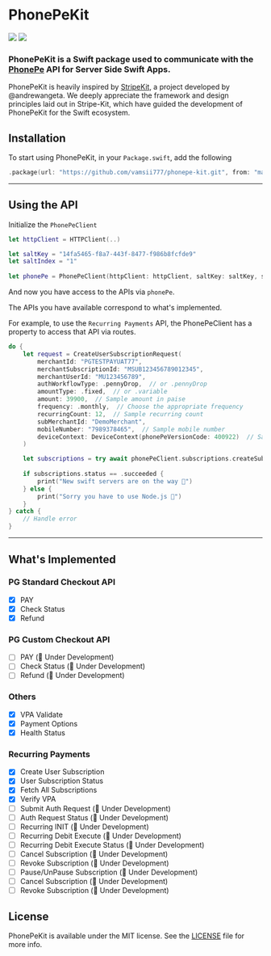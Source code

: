 # PhonePeKit

[![](https://img.shields.io/endpoint?url=https%3A%2F%2Fswiftpackageindex.com%2Fapi%2Fpackages%2Fvamsii777%2Fphonepe-kit%2Fbadge%3Ftype%3Dswift-versions)](https://swiftpackageindex.com/vamsii777/phonepe-kit)
[![](https://img.shields.io/endpoint?url=https%3A%2F%2Fswiftpackageindex.com%2Fapi%2Fpackages%2Fvamsii777%2Fphonepe-kit%2Fbadge%3Ftype%3Dplatforms)](https://swiftpackageindex.com/vamsii777/phonepe-kit)

### PhonePeKit is a Swift package used to communicate with the [PhonePe](https://phonepe.com) API for Server Side Swift Apps.

PhonePeKit is heavily inspired by [StripeKit](https://github.com/vapor-community/stripe-kit/), a project developed by @andrewangeta. We deeply appreciate the framework and design principles laid out in Stripe-Kit, which have guided the development of PhonePeKit for the Swift ecosystem.

## Installation

To start using PhonePeKit, in your `Package.swift`, add the following

```swift
.package(url: "https://github.com/vamsii777/phonepe-kit.git", from: "main")
```

---

## Using the API

Initialize the `PhonePeClient`

```swift
let httpClient = HTTPClient(..)

let saltKey = "14fa5465-f8a7-443f-8477-f986b8fcfde9"
let saltIndex = "1"
   
let phonePe = PhonePeClient(httpClient: httpClient, saltKey: saltKey, saltIndex: saltIndex, environment: .sandbox)
```

And now you have access to the APIs via `phonePe`.

The APIs you have available correspond to what's implemented.

For example, to use the `Recurring Payments` API, the PhonePeClient has a property to access that API via routes.

```swift
do {
    let request = CreateUserSubscriptionRequest(
        merchantId: "PGTESTPAYUAT77",
        merchantSubscriptionId: "MSUB123456789012345",
        merchantUserId: "MU123456789",
        authWorkflowType: .pennyDrop,  // or .pennyDrop
        amountType: .fixed,  // or .variable
        amount: 39900,  // Sample amount in paise
        frequency: .monthly,  // Choose the appropriate frequency
        recurringCount: 12,  // Sample recurring count
        subMerchantId: "DemoMerchant",
        mobileNumber: "7989378465",  // Sample mobile number
        deviceContext: DeviceContext(phonePeVersionCode: 400922)  // Sample device context
    )

    let subscriptions = try await phonePeClient.subscriptions.createSubscription(request: request)
    
    if subscriptions.status == .succeeded {
        print("New swift servers are on the way 🚀")
    } else {
        print("Sorry you have to use Node.js 🤢")
    }
} catch {
    // Handle error
}
```

---

## What's Implemented

### PG Standard Checkout API

- [x] PAY 
- [x] Check Status 
- [x] Refund

### PG Custom Checkout API

- [ ] PAY (🚧 Under Development)
- [ ] Check Status (🚧 Under Development)
- [ ] Refund (🚧 Under Development)

### Others

- [x] VPA Validate
- [x] Payment Options
- [x] Health Status

### Recurring Payments

- [x] Create User Subscription
- [x] User Subscription Status
- [x] Fetch All Subscriptions
- [x] Verify VPA 
- [ ] Submit Auth Request (🚧 Under Development)
- [ ] Auth Request Status (🚧 Under Development)
- [ ] Recurring INIT (🚧 Under Development)
- [ ] Recurring Debit Execute (🚧 Under Development)
- [ ] Recurring Debit Execute Status (🚧 Under Development)
- [ ] Cancel Subscription (🚧 Under Development)
- [ ] Revoke Subscription (🚧 Under Development)
- [ ] Pause/UnPause Subscription (🚧 Under Development)
- [ ] Cancel Subscription (🚧 Under Development)
- [ ] Revoke Subscription (🚧 Under Development)

## License
PhonePeKit is available under the MIT license. See the [LICENSE](LICENSE) file for more info.
